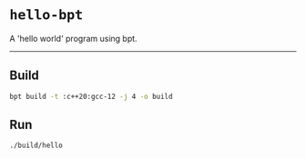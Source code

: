 # `hello-bpt`

A 'hello world' program using bpt.

---

## Build

```sh
bpt build -t :c++20:gcc-12 -j 4 -o build
```

## Run

```sh
./build/hello
```
